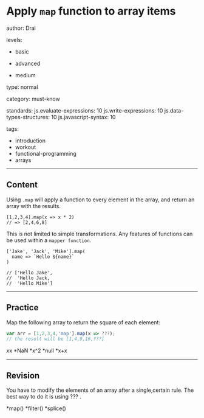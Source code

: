 # Apply `map` function to array items
author: Dral

levels:

  - basic

  - advanced

  - medium

type: normal

category: must-know

standards:
  js.evaluate-expressions: 10
  js.write-expressions: 10
  js.data-types-structures: 10
  js.javascript-syntax: 10

tags:
  - introduction
  - workout
  - functional-programming
  - arrays

---
## Content

Using `.map` will apply a function to every element in the array, and return an array with the results.  
```
[1,2,3,4].map(x => x * 2)
// => [2,4,6,8]
```


This is not limited to simple transformations.  Any features of functions can be used within a `mapper function`.

```
['Jake', 'Jack', 'Mike'].map(
  name => `Hello ${name}`
)

// ['Hello Jake',
//  'Hello Jack,
//  'Hello Mike']
```

---
## Practice

Map the following array to return the square of each element:
```javascript
var arr = [1,2,3,4,'map'].map(x => ???);
// the result will be [1,4,9,16,???]
```
*x*x
*NaN
*x^2
*null
*x+x

---
## Revision

You have to modify the elements of an array after a single,certain rule. The best way to do it is using ??? .

*map()
*filter()
*splice()

